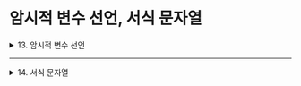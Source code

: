 # 암시적 변수 선언, 서식 문자열

<details>
<summary>13. 암시적 변수 선언</summary>
<div markdown="1">

### var 키워드
* 명시적 선언(explicit declaration)
  * 변수의 자료형을 먼저 선언한 후, 맞는 값을 배정
> int num1 = 10;

* 암시적 선언(implicit declaration)
  * 입력되는 값에 따라 자료형이 결정됨
  * 이를 위해 사용하는 키워드가 'var' 임
> var num2 = 10;

* 'var' 키워드 사용 시 제약
  * **지역 변수에만 사용** 할 수 있으며, 전역 변수에는 사용할 수 없음
  * 변수를 선언하는 시점에 값을 배졍해야 함
  * 한 번 자료형이 결정된 이후에는 **다른 자료형으로 바꿀 수 없음**
  * 함수의 **반환값** 이나 **매개변수** 에는 사용할 수 없음
  * null 값을 가질 수 없음

* var 사용 시 주의사항 예시 코드
```C#
class ClassA
{
  var a = 10; //오류 : 전역 변수에 사용할 수 없음

  public var Add(int b) //오류 : 반환자료형으로 사용할 수 없음
  {
    var c; //오류 : 선언과 동시에 값을 배정해야 함
    c = a + b;
    return c;
  }
}

class ClassB
{
  public void PrintVar(var d) //오류 : 함수의 매개변수에 사용할 수 없음
  {
    Console.WriteLine(d);
  }
}

class ClassC
{
  public string AddVars(int e, int f)
  {
    var g = e + f; //오류 : 정수값을 배정했기 때문에 g 역시 정수형으로 지정됨
    g = "James M."; //오류 : 자료형이 결정된 이후에 다른 형태의 자료를 입력할 수 없음
    return g;
  }
}
```

* var 예시 코드
```C#
static void Main()
{
  //일반적인 리스트의 선언
  SortedList<int, string> sl_1 = new SortedList<int, string>();

  sl_1.Add(1, "Wozniak");
  sl_1.Add(2, "De Anza");
  sl_1.Add(3, "Berkeley");

  //var 키워드를 이용한 리스트의 선언
  var sl_2 = new SortedList<int, string>();
  sl_2.Add(1, "Jobs");
  sl_2.Add(2, "De Anza");
  sl_2.Add(3, "Reed");

  //반복문의 카운터 변수로 사용하고 있다.
  for (var i = 0; i < sl_2.Count; i++)
  {
    Console.WriteLine(sl_2.Keys[i] + " " + sl_2.Values[i]);
  }
}
```

### 익명 타입
* 하나의 객체가 여러 다른 형태의 자료를 가진 경우, 이를 정의할 수 있는 자료형이 존재하지 않기 때문에 'var'을 사용할 수밖에 없음
* 가장 대표적인 경우가 **익명 타입(anonymous type)** 임.
* 익명 타입 : 읽기 전용, 즉 한 번 배정된 값은 수정할 수 없다는 뜻임
> var 익명타입명 = new { 변수명1 = 값1, 변수명2 = 값2, ... 변수명n = 값n }
* 익명 타입의 변수들은 프로퍼티처럼 사용하게 됨
* 예시 코드
```C#
static void Main()
{
  //익명 타입 선언
  var a = new { Name = "James", Age = 35, EyeSight = 0.8 };

  //익명 타입 호출
  Console.WriteLine("이름 = {0}", a.Name);
  Console.WriteLine("나이 = {0}", a.Age);
  Console.WriteLine("언어 = {0}", a.EyeSight);

  Console.WriteLine();

  Console.Write("이름을 입력하세요: ");
  string x = Console.ReadLine();

  Console.Write("나이를 입력하세요: ");
  int y = int.Parse(Console.ReadLine());

  Console.Write("시력을 입력하세요: ");
  double z = double.Parse(Console.ReadLine());

  //익명 타입 선언
  var b = new { Name = x, Age = y, EyeSight = z };

  //익명 타입 호출
  Console.WriteLine("이름 = {0}", b.Name);
  Console.WriteLine("나이 = {0}", b.Age);
  Console.WriteLine("언어 = {0}", b.EyeSight);

  Console.WriteLine();

  //각각의 자료형 확인
  Console.WriteLine(b.GetType());
  Console.WriteLine(b.Name.GetType());
  Console.WriteLine(b.Age.GetType());
  Console.WriteLine(b.EyeSight.GetType());
}
```
* 익명 타입을 사용하면 **여러 종류의 자료를 하나의 변수로 관리** 할 수 있음
* But, 이를 위해 정의할 수 있는 새로운 자료형이 필요한데, 이때 필요한 키워드가 'var'

### dynamic 키워드(동적 변수)
* 'var' 키워드 단점
  * 선언 시점에 값을 배정해야 함
  * 최초에 배정된 값과 다른 형태의 값을 배정할 수 없음
  * 이러한 불편함을 해결하기 위해 동적 변수인 dynamic이 도입됨

* 'dynamic'이란?
  * 하나의 변수에 자료형이 서로 다른 데이터 값을 자유롭게 배정할 수 있음
  * 필요에 따라 또 다른 자료형의 데이터로 바꿀 수도 있음
  * 동적으로 선언한 변수는 프로그램의 실행 시점까지 자료형에 대한 검사를 하지 않음
 
* 예시 코드
```C#
class ClassA
{
  dynamic a = 10; //전역 변수로 사용할 수 있음

  public dynamic Add(int b) //반환자료형으로 사용할 수 있음
  {
    dynamic c; //선언과 동시에 값이 배정하지 않아도 됨
    c = a + b;
    return c;
  }
}

class ClassB
{
  public void PrintVar(dynamic d) //함수의 매개변수로 사용할 수 있음
  {
    Console.WriteLine(d);
    Console.WriteLine(d.GetType());
  }
}

class ClassC
{
  public string AddVars(int e, int f)
  {
    dynamic g = e + f; //정수값을 배정했기 때문에 g 역시 정수형으로 지정됨
    g = "James M."; //필요에 따라 전혀 다른 형태의 자료를 입력할 수 있음
    return g;
  }
}

class Program
{
  static void Main()
  {
    ClassB cb = new ClassB();

    //아래와 같이 하나의 함수에 서로 다른 형태의 인수를 전달하는 것이 가능함
    cb.PrintVar("C#"); //함수에 전달되는 값이 문자열(string) 타입임
    cb.PrintVar(123); //함수에 전달되는 값이 정수형(int32) 타입임

    ClsssC cc = new ClassC();
    Console.WriteLine(cc.AddVars(2, 3));
  }
}
```
* 동적 변수(dynamic) 특징
  * 지역 변수와 전역 변수에 모두 사용할 수 있음
  * 변수를 선언하는 시점에 반드시 값을 배정할 필요가 없음
  * 한 번 자료형이 결정된 이후에도 다른 형태의 자료를 입력할 수 있음
  * 함수의 반환값이나 매개변수에 사용할 수 있음
  * null 값을 가질 수 있음

* 동적 변수를 익명 타입에 사용한 예시 코드
```C#
static void Main()
{
  //익명 타입 선언
  dynamic a = new { Name = "James", Age = 35, EyeSight = 0.8 };

  //익명 타입 호출
  Console.WriteLine("이름 = {0}", a.Name);
  Console.WriteLine("나이 = {0}", a.Age);
  Console.WriteLine("언어 = {0}", a.EyeSight);

  Console.WriteLine();

  Console.Write("이름을 입력하세요: ");
  string x = Console.ReadLine();

  Console.Write("나이를 입력하세요: ");
  int y = int.Parse(Console.ReadLine());

  Console.Write("시력을 입력하세요: ");
  double z = double.Parse(Console.ReadLine());

  //익명 타입 선언
  dynamic b = new { Name = x, Age = y, EyeSight = z };

  //익명 타입 호출
  Console.WriteLine("이름 = {0}", b.Name);
  Console.WriteLine("나이 = {0}", b.Age);
  Console.WriteLine("언어 = {0}", b.EyeSight);

  Console.WriteLine();

  //각각의 자료형 확인
  Console.WriteLine(b.GetType());
  Console.WriteLine(b.Name.GetType());
  Console.WriteLine(b.Age.GetType());
  Console.WriteLine(b.EyeSight.GetType());
}
```

* 동적 변수(dynamic 타입) 많이 사용하는 경우 문제점
  * 프로그램의 실행 속도가 느려지고 리소스를 많이 차지함
  * 변수의 자료형이 프로그램 실행 시점에 결정됨 -> 더 많이 예외상황과 오류 가능성에 노출된다는 뜻
</div>
</details>

___

<details>
<summary>14. 서식 문자열</summary>
<div markdown="1">

</div>
</details>
